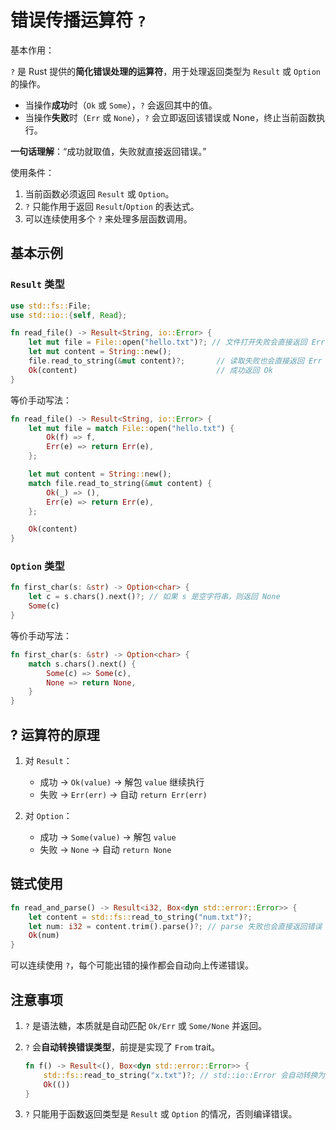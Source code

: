 # 错误传播运算符 `?`


基本作用：

`?` 是 Rust 提供的**简化错误处理的运算符**，用于处理返回类型为 `Result` 或 `Option` 的操作。

* 当操作**成功**时（`Ok` 或 `Some`），`?` 会返回其中的值。
* 当操作**失败**时（`Err` 或 `None`），`?` 会立即返回该错误或 None，终止当前函数执行。

**一句话理解**：“成功就取值，失败就直接返回错误。”


使用条件：

1. 当前函数必须返回 `Result` 或 `Option`。
2. `?` 只能作用于返回 `Result`/`Option` 的表达式。
3. 可以连续使用多个 `?` 来处理多层函数调用。


## 基本示例

### `Result` 类型

```rust
use std::fs::File;
use std::io::{self, Read};

fn read_file() -> Result<String, io::Error> {
    let mut file = File::open("hello.txt")?; // 文件打开失败会直接返回 Err
    let mut content = String::new();
    file.read_to_string(&mut content)?;       // 读取失败也会直接返回 Err
    Ok(content)                               // 成功返回 Ok
}
```

等价手动写法：

```rust
fn read_file() -> Result<String, io::Error> {
    let mut file = match File::open("hello.txt") {
        Ok(f) => f,
        Err(e) => return Err(e),
    };

    let mut content = String::new();
    match file.read_to_string(&mut content) {
        Ok(_) => (),
        Err(e) => return Err(e),
    };

    Ok(content)
}
```


### `Option` 类型

```rust
fn first_char(s: &str) -> Option<char> {
    let c = s.chars().next()?; // 如果 s 是空字符串，则返回 None
    Some(c)
}
```

等价手动写法：

```rust
fn first_char(s: &str) -> Option<char> {
    match s.chars().next() {
        Some(c) => Some(c),
        None => return None,
    }
}
```

## ? 运算符的原理

1. 对 `Result`：

   * 成功 → `Ok(value)` → 解包 `value` 继续执行
   * 失败 → `Err(err)` → 自动 `return Err(err)`

2. 对 `Option`：

   * 成功 → `Some(value)` → 解包 `value`
   * 失败 → `None` → 自动 `return None`


## 链式使用

```rust
fn read_and_parse() -> Result<i32, Box<dyn std::error::Error>> {
    let content = std::fs::read_to_string("num.txt")?;
    let num: i32 = content.trim().parse()?; // parse 失败也会直接返回错误
    Ok(num)
}
```

可以连续使用 `?`，每个可能出错的操作都会自动向上传递错误。


## 注意事项

1. `?` 是语法糖，本质就是自动匹配 `Ok/Err` 或 `Some/None` 并返回。
2. `?` 会**自动转换错误类型**，前提是实现了 `From` trait。

   ```rust
   fn f() -> Result<(), Box<dyn std::error::Error>> {
       std::fs::read_to_string("x.txt")?; // std::io::Error 会自动转换为 Box<dyn Error>
       Ok(())
   }
   ```
3. `?` 只能用于函数返回类型是 `Result` 或 `Option` 的情况，否则编译错误。

